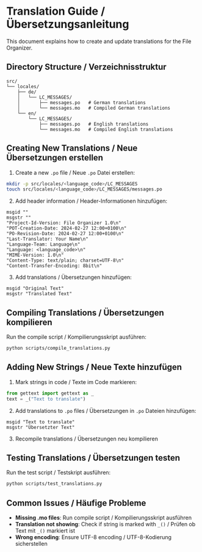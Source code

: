 # Translation Guide / Übersetzungsanleitung

This document explains how to create and update translations for the File Organizer.

## Directory Structure / Verzeichnisstruktur

```
src/
└── locales/
    ├── de/
    │   └── LC_MESSAGES/
    │       ├── messages.po   # German translations
    │       └── messages.mo   # Compiled German translations
    └── en/
        └── LC_MESSAGES/
            ├── messages.po   # English translations
            └── messages.mo   # Compiled English translations
```

## Creating New Translations / Neue Übersetzungen erstellen

1. Create a new `.po` file / Neue `.po` Datei erstellen:
```bash
mkdir -p src/locales/<language_code>/LC_MESSAGES
touch src/locales/<language_code>/LC_MESSAGES/messages.po
```

2. Add header information / Header-Informationen hinzufügen:
```po
msgid ""
msgstr ""
"Project-Id-Version: File Organizer 1.0\n"
"POT-Creation-Date: 2024-02-27 12:00+0100\n"
"PO-Revision-Date: 2024-02-27 12:00+0100\n"
"Last-Translator: Your Name\n"
"Language-Team: Language\n"
"Language: <language_code>\n"
"MIME-Version: 1.0\n"
"Content-Type: text/plain; charset=UTF-8\n"
"Content-Transfer-Encoding: 8bit\n"
```

3. Add translations / Übersetzungen hinzufügen:
```po
msgid "Original Text"
msgstr "Translated Text"
```

## Compiling Translations / Übersetzungen kompilieren

Run the compile script / Kompilierungsskript ausführen:
```bash
python scripts/compile_translations.py
```

## Adding New Strings / Neue Texte hinzufügen

1. Mark strings in code / Texte im Code markieren:
```python
from gettext import gettext as _
text = _("Text to translate")
```

2. Add translations to `.po` files / Übersetzungen in `.po` Dateien hinzufügen:
```po
msgid "Text to translate"
msgstr "Übersetzter Text"
```

3. Recompile translations / Übersetzungen neu kompilieren

## Testing Translations / Übersetzungen testen

Run the test script / Testskript ausführen:
```bash
python scripts/test_translations.py
```

## Common Issues / Häufige Probleme

- **Missing .mo files**: Run compile script / Kompilierungsskript ausführen
- **Translation not showing**: Check if string is marked with `_()` / Prüfen ob Text mit `_()` markiert ist
- **Wrong encoding**: Ensure UTF-8 encoding / UTF-8-Kodierung sicherstellen